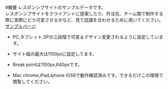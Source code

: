 #概要
レスポンシブサイトのサンプルデータです。  
レスポンシブサイトをクライアントに提案したり、外注先、チーム間で制作する際に実際にどう可変させるかなど、見て認識を合わせるために用いてください。  
<a href="http://seito2014.github.io/moc/app/public/index.html">サンプルページ</a>

+ PC,タブレット,SPの三段階で可変＆デザイン変更されるように設定しています。

+ サイト幅の最大は1100pxに設定してます。

+ Break pointは1100px,640pxです。

+ Mac chrome,iPad,iphone iOS8で動作確認済みです。できるだけこの環境で閲覧してください。